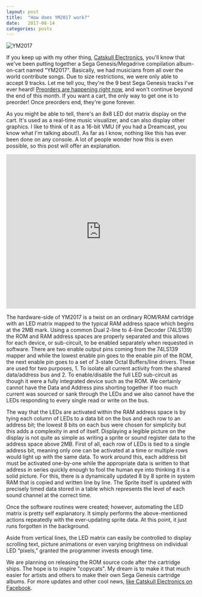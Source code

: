 ```yaml
---
layout: post
title:  "How does YM2017 work?"
date:   2017-08-14
categories: posts
---
```


![YM2017](https://catskullelectronics.com/public/images/ym2017/1.jpg)

If you keep up with my other thing, [Catskull Electronics](https://catskullelectronics.com/), you'll know that we've been putting together a Sega Genesis/Megadrive compilation album-on-cart named "YM2017". Basically, we had musicians from all over the world contribute songs. Due to size restrictions, we were only able to accept 9 tracks. Let me tell you, they're the 9 best Sega Genesis tracks I've ever heard! [Preorders are happening right now](https://catskullelectronics.com/YM2017), and won't continue beyond the end of this month. If you want a cart, the only way to get one is to preorder! Once preorders end, they're gone forever.

As you might be able to tell, there's an 8x8 LED dot matrix display on the cart. It's used as a real-time music visualizer, and can also display other graphics. I like to think of it as a 16-bit VMU (if you had a Dreamcast, you know what I'm talking about!). As far as I know, nothing like this has ever been done on any console. A lot of people wonder how this is even possible, so this post will offer an explanation.

<iframe style="width:100%;height:410px;" src="https://www.youtube.com/embed/AYLJYL6sCgU?rel=0" frameborder="0" allowfullscreen></iframe>

The hardware-side of YM2017 is a twist on an ordinary ROM/RAM cartridge with an LED matrix mapped to the typical RAM address space which begins at the 2MB mark. Using a common Dual 2-line to 4-line Decoder (74LS139) the ROM and RAM address spaces are properly separated and this allows for each device, or sub-circuit, to be enabled separately when requested in software. There are two enable output pins coming from the 74LS139 mapper and while the lowest enable pin goes to the enable pin of the ROM, the next enable pin goes to a set of 3-state Octal Buffers/line drivers. These are used for two purposes, 1. To isolate all current activity from the shared data/address bus and 2. To enable/disable the full LED sub-circuit as though it were a fully integrated device such as the ROM. We certainly cannot have the Data and Address pins shorting together if too much current was sourced or sank through the LEDs and we also cannot have the LEDs responding to every single read or write on the bus.

The way that the LEDs are activated within the RAM address space is by tying each column of LEDs to a data bit on the bus and each row to an address bit; the lowest 8 bits on each bus were chosen for simplicity but this adds a complexity in and of itself. Displaying a legible picture on the display is not quite as simple as writing a sprite or sound register data to the address space above 2MB. First of all, each row of LEDs is tied to a single address bit, meaning only one can be activated at a time or multiple rows would light up with the same data. To work around this, each address bit must be activated one-by-one while the appropriate data is written to that address in series quickly enough to fool the human eye into thinking it is a solid picture. For this, there is a dynamically updated 8 by 8 sprite in system RAM that is copied and written line by line. The Sprite itself is updated with precisely timed data stored in a table which represents the level of each sound channel at the correct time.

Once the software routines were created; however, automating the LED matrix is pretty self explanatory. It simply performs the above-mentioned actions repeatedly with the ever-updating sprite data. At this point, it just runs forgotten in the background.

Aside from vertical lines, the LED matrix can easily be controlled to display scrolling text, picture animations or even varying brightness on individual LED “pixels,” granted the programmer invests enough time.

We are planning on releasing the ROM source code after the cartridge ships. The hope is to inspire "copycats". My dream is to make it that much easier for artists and others to make their own Sega Genesis cartridge albums. For more updates and other cool news, [like Catskull Electronics on Facebook](https://www.facebook.com/catskullelectronics).
